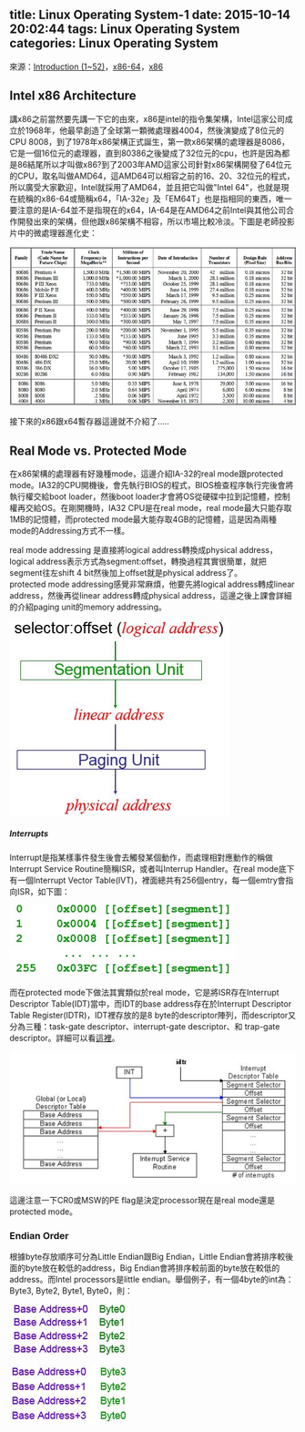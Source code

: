 title: Linux Operating System-1
date: 2015-10-14 20:02:44
tags: Linux Operating System
categories: Linux Operating System
---
來源：[Introduction (1~52)](http://www.csie.ncu.edu.tw/~hsufh/COURSES/FALL2015/linuxLecture_3_9-1.ppt)，[x86-64](https://zh.wikipedia.org/wiki/X86-64)，[x86](https://zh.wikipedia.org/wiki/X86)

<h2> Intel x86 Architecture </h2>

講x86之前當然要先講一下它的由來，x86是intel的指令集架構，Intel這家公司成立於1968年，他最早創造了全球第一顆微處理器4004，然後演變成了8位元的CPU 8008，到了1978年x86架構正式誕生，第一款x86架構的處理器是8086，它是一個16位元的處理器，直到80386之後變成了32位元的cpu，也許是因為都是86結尾所以才叫做x86?到了2003年AMD這家公司針對x86架構開發了64位元的CPU，取名叫做AMD64，這AMD64可以相容之前的16、20、32位元的程式，所以廣受大家歡迎，Intel就採用了AMD64，並且把它叫做"Intel 64"，也就是現在統稱的x86-64或簡稱x64，「IA-32e」及「EM64T」也是指相同的東西，唯一要注意的是IA-64並不是指現在的x64，IA-64是在AMD64之前Intel與其他公司合作開發出來的架構，但他跟x86架構不相容，所以市場比較冷淡。下圖是老師投影片中的微處理器進化史：

![Evolution of Intel Microprocessors](/images/microprocessors.jpg)

接下來的x86跟x64暫存器這邊就不介紹了.....

<h2> Real Mode vs. Protected Mode </h2>

在x86架構的處理器有好幾種mode，這邊介紹IA-32的real mode跟protected mode。IA32的CPU開機後，會先執行BIOS的程式，BIOS檢查程序執行完後會將執行權交給boot loader，然後boot loader才會將OS從硬碟中拉到記憶體，控制權再交給OS。在剛開機時，IA32 CPU是在real mode，real mode最大只能存取1MB的記憶體，而protected mode最大能存取4GB的記憶體，這是因為兩種mode的Addressing方式不一樣。  

real mode addressing 是直接將logical address轉換成physical address，logical address表示方式為segment:offset，轉換過程其實很簡單，就把segment往左shift 4 bit然後加上offset就是physical address了。  
protected mode addressing感覺非常麻煩，他要先將logical address轉成linear address，然後再從linear address轉成physical address，這邊之後上課會詳細的介紹paging unit的memory addressing。

![Addressing in Protected Mode](/images/protected_mode.jpg)

<h5> Interrupts </h5>

Interrupt是指某樣事件發生後會去觸發某個動作，而處理相對應動作的稱做Interrupt Service Routine簡稱ISR，或者叫Interrup Handler。在real mode底下有一個Interrupt Vector Table(IVT)，裡面總共有256個entry，每一個emtry會指向ISR，如下圖：

![Interrupt Vector Table](/images/IVT.jpg)

而在protected mode下做法其實類似於real mode，它是將ISR存在Interrupt Descriptor Table(IDT)當中，而IDT的base address存在於Interrupt Descriptor Table Register(IDTR)，IDT裡存放的是8 byte的descriptor陣列，而descriptor又分為三種：task-gate descriptor、interrupt-gate descriptor、和 trap-gate descriptor。詳細可以看[這裡](http://www.csie.ntu.edu.tw/~wcchen/asm98/asm/proj/b85506061/chap4/idt.html)。

![Interrupts in Protected Mode](/images/interrupt_pro.jpg)

這邊注意一下CR0或MSW的PE flag是決定processor現在是real mode還是protected mode。

<h3> Endian Order </h3>

根據byte存放順序可分為Little Endian跟Big Endian，Little Endian會將排序較後面的byte放在較低的address，Big Endian會將排序較前面的byte放在較低的address。而Intel processors是little endian。舉個例子，有一個4byte的int為：Byte3, Byte2, Byte1, Byte0，則：

![Little Endian](/images/little_endian.jpg)

![Big Endian](/images/big_endian.jpg)


